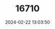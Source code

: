 ---
title: "16710"
category: "Peroryctes broadbenti"
draft: false
date: 2024-02-22 13:03:50
languages:
  French: ["Péramèle Géant"]
  English: ["Giant Bandicoot"]
---